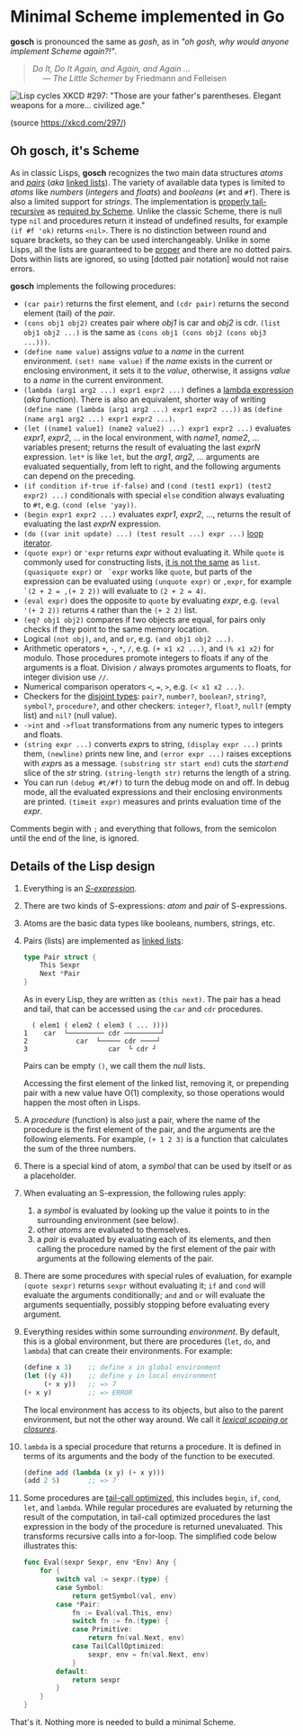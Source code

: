# Minimal Scheme implemented in Go

**gosch** is pronounced the same as *gosh*, as in *"oh gosh, why would anyone implement Scheme again?!"*.

> *Do It, Do It Again, and Again, and Again ...*  
> &emsp; — *The Little Schemer* by Friedmann and Felleisen

![Lisp cycles XKCD #297: "Those are your father's parentheses. Elegant weapons for a more... civilized age."](https://imgs.xkcd.com/comics/lisp_cycles.png)

(source https://xkcd.com/297/)

## Oh gosch, it's Scheme

As in classic Lisps, **gosch** recognizes the two main data structures *atoms* and *[pairs]* (*aka* [linked lists]).
The variety of available data types is limited to *atoms* like *numbers* (*integers* and *floats*) and
*booleans* (`#t` and `#f`). There is also a limited support for *strings*. The implementation is [properly tail-recursive]
as [required by Scheme].
Unlike the classic Scheme, there is null type `nil` and procedures return it instead of undefined results,
for example `(if #f 'ok)` returns `<nil>`. There is no distinction between round and square brackets, so they can be
used interchangeably. Unlike in some Lisps, all the lists are guaranteed to be [proper] and there are no dotted pairs.
Dots within lists are ignored, so using [dotted pair notation] would not raise errors.

**gosch** implements the following procedures:

- `(car pair)` returns the first element, and `(cdr pair)` returns the second element (tail) of the *pair*.
- `(cons obj1 obj2)` creates pair where *obj1* is car and *obj2* is cdr. `(list obj1 obj2 ...)` is the same as
  `(cons obj1 (cons obj2 (cons obj3 ...)))`.
- `(define name value)` assigns *value* to a *name* in the current environment. `(set! name value)` if the *name* exists
  in the current or enclosing environment, it sets it to the *value*, otherwise, it assigns *value* to a *name* in the
  current environment.
- `(lambda (arg1 arg2 ...) expr1 expr2 ...)` defines a [lambda expression] (*aka* function). There is also an equivalent,
shorter way of writing `(define name (lambda (arg1 arg2 ...) expr1 expr2 ...))` as `(define (name arg1 arg2 ...) expr1 expr2 ...)`.
- `(let ((name1 value1) (name2 value2) ...) expr1 expr2 ...)` evaluates *expr1*, *expr2*, ... in the local environment,
  with *name1*, *name2*, ... variables present; returns the result of evaluating the last *exprN* expression.
  `let*` is like `let`, but the *arg1*, *arg2*, ... arguments are evaluated sequentially, from left to right,
  and the following arguments can depend on the preceding.
- `(if condition if-true if-false)` and `(cond (test1 expr1) (test2 expr2) ...)` conditionals with special `else`
condition always evaluating to `#t`, e.g. `(cond (else 'yay))`.
- `(begin expr1 expr2 ...)` evaluates *expr1*, *expr2*, ..., returns the result of evaluating the last *exprN* expression.
- `(do ((var init update) ...) (test result ...) expr ...)` [loop iterator].
- `(quote expr)` or `'expr` returns *expr* without evaluating it. While `quote` is commonly used for constructing lists,
  [it is not the same] as `list`. `(quasiquote expr)` or `` `expr`` works like `quote`, but parts of the expression can
  be evaluated using `(unquote expr)` or `,expr`, for example `` `(2 + 2 = ,(+ 2 2))`` will evaluate to `(2 + 2 = 4)`.
- `(eval expr)` does the opposite to `quote` by evaluating *expr*, e.g. `(eval '(+ 2 2))` returns `4` rather than the
`(+ 2 2)` list.
- `(eq? obj1 obj2)` compares if two objects are equal, for pairs only checks if they point to the same memory location.
- Logical `(not obj)`, `and`, and `or`, e.g. `(and obj1 obj2 ...)`.
- Arithmetic operators `+`, `-`, `*`, `/`, e.g. `(+ x1 x2 ...)`, and `(% x1 x2)` for modulo.
  Those procedures promote integers to floats if any of the arguments is a float. Division `/` always promotes arguments
  to floats, for integer division use `//`.
- Numerical comparison operators `<`, `=`, `>`, e.g. `(< x1 x2 ...)`.
- Checkers for the [disjoint types]: `pair?`, `number?`, `boolean?`, `string?`, `symbol?`, `procedure?`, and
  other checkers: `integer?`, `float?`, `null?` (empty list) and `nil?` (null value).
- `->int` and `->float` transformations from any numeric types to integers and floats.
- `(string expr ...)` converts *expr*s to string, `(display expr ...)` prints them, `(newline)` prints new line,
  and `(error expr ...)` raises exceptions with *expr*s as a message. `(substring str start end)` cuts the *start:end*
  slice of the *str* string. `(string-length str)` returns the length of a string.
- You can run `(debug #t/#f)` to turn the debug mode on and off. In debug mode, all the evaluated expressions and
  their enclosing environments are printed. `(timeit expr)` measures and prints evaluation time of the *expr*.

Comments begin with `;` and everything that follows, from the semicolon until the end of the line, is ignored.


## Details of the Lisp design

1. Everything is an *[S-expression]*.
2. There are two kinds of S-expressions: *atom* and *pair* of S-expressions.
3. Atoms are the basic data types like booleans, numbers, strings, etc.
4. Pairs (lists) are implemented as [linked lists]:

   ```go
   type Pair struct {
       This Sexpr
       Next *Pair
   }
   ```
   
   As in every Lisp, they are written as `(this next)`. The pair has a head and tail,
   that can be accessed using the `car` and `cdr` procedures.

   ```
     ( elem1 ( elem2 ( elem3 ( ... ))))
   1    car  └───────── cdr ─────────┘
   2            car  └───── cdr ────┘
   3                    car  └ cdr ┘
   ```

   Pairs can be empty `()`, we call them the *null* lists.

   Accessing the first element of the linked list, removing it, or prepending pair
   with a new value have O(1) complexity, so those operations would happen the
   most often in Lisps.
5. A *procedure* (function) is also just a pair, where the name of the procedure
   is the first element of the pair, and the arguments are the following elements.
   For example, `(+ 1 2 3)` is a function that calculates the sum of the three numbers.
6. There is a special kind of atom, a *symbol* that can be used by itself or
   as a placeholder.
7. When evaluating an S-expression, the following rules apply:  
   1. a *symbol* is evaluated by looking up the value it points to in the
      surrounding environment (see below).
   2. other *atoms* are evaluated to themselves.
   3. a *pair* is evaluated by evaluating each of its elements, and then
      calling the procedure named by the first element of the pair with
      arguments at the following elements of the pair.
8. There are some procedures with special rules of evaluation, for example
   `(quote sexpr)` returns `sexpr` without evaluating it; `if` and `cond`
   will evaluate the arguments conditionally; `and` and `or` will evaluate
   the arguments sequentially, possibly stopping before evaluating
   every argument.
9. Everything resides within some surrounding *environment*. By default,
   this is a global environment, but there are procedures (`let`, `do`, and `lambda`)
   that can create their environments. For example:

   ```scheme
   (define x 3)    ;; define x in global environment
   (let ((y 4))    ;; define y in local environment
        (+ x y))   ;; => 7
   (+ x y)         ;; => ERROR
   ```

   The local environment has access to its objects, but also to the parent environment,
   but not the other way around. We call it [*lexical scoping* or *closures*].
10. `lambda` is a special procedure that returns a procedure. It is defined in
   terms of its arguments and the body of the function to be executed.

    ```scheme
    (define add (lambda (x y) (+ x y)))
    (add 2 5)       ;; => 7
    ```

11. Some procedures are [tail-call optimized], this includes `begin`, `if`, `cond`,
    `let`, and `lambda`. While regular procedures are evaluated by returning the
    result of the computation, in tail-call optimized procedures the last expression
    in the body of the procedure is returned unevaluated. This transforms recursive
    calls into a for-loop. The simplified code below illustrates this:

    ```go
    func Eval(sexpr Sexpr, env *Env) Any {
        for {
            switch val := sexpr.(type) {
            case Symbol:
                return getSymbol(val, env)
            case *Pair:
                fn := Eval(val.This, env)
                switch fn := fn.(type) {
                case Primitive:
                    return fn(val.Next, env)
                case TailCallOptimized:
                    sexpr, env = fn(val.Next, env)
                }
            default:
                return sexpr
            }
        }
    }
    ```

That's it. Nothing more is needed to build a minimal Scheme.


 [pairs]: https://web.mit.edu/scheme_v9.2/doc/mit-scheme-ref/Lists.html#Lists
 [linked lists]: https://en.wikipedia.org/wiki/Linked_list
 [disjoint types]: https://www.cs.cmu.edu/Groups/AI/html/r4rs/r4rs_5.html#SEC23
 [lambda expression]: https://www.cs.cmu.edu/Groups/AI/html/r4rs/r4rs_6.html#SEC30
 [properly tail-recursive]: https://github.com/kanaka/mal/blob/master/process/guide.md#step-5-tail-call-optimization
 [required by Scheme]: https://www.cs.cmu.edu/Groups/AI/html/r4rs/r4rs_3.html#SEC6
 [it is not the same]: https://stackoverflow.com/questions/34984552/what-is-the-difference-between-quote-and-list
 [S-expression]: https://en.wikipedia.org/wiki/S-expression
 [*lexical scoping* or *closures*]: https://en.wikipedia.org/wiki/Closure_(computer_programming)
 [tail-call optimized]: https://stackoverflow.com/questions/310974/what-is-tail-call-optimization
  [loop iterator]: https://www.schemers.org/Documents/Standards/R5RS/HTML/r5rs-Z-H-7.html#%_sec_4.2.4
 [proper]: https://wiki.c2.com/?ProperList
